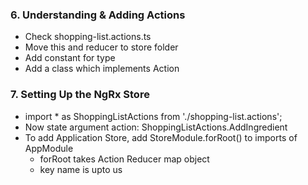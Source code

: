 ### 6. Understanding & Adding Actions

* Check shopping-list.actions.ts
* Move this and reducer to store folder
* Add constant for type
* Add a class which implements Action

### 7. Setting Up the NgRx Store

* import * as ShoppingListActions from './shopping-list.actions';
* Now state argument action: ShoppingListActions.AddIngredient
* To add Application Store, add StoreModule.forRoot() to imports of AppModule 
  * forRoot takes Action Reducer map object
  * key name is upto us